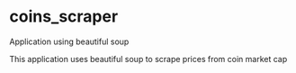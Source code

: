 # coins_scraper

Application using beautiful soup

This application uses beautiful soup to scrape prices from coin market cap
